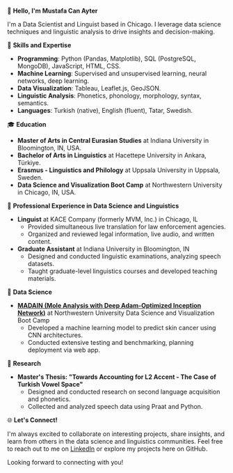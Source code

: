 👋 **Hello, I'm Mustafa Can Ayter**

I'm a Data Scientist and Linguist based in Chicago. I leverage data science techniques and linguistic analysis to drive insights and decision-making.

🌟 **Skills and Expertise**

- **Programming**: Python (Pandas, Matplotlib), SQL (PostgreSQL, MongoDB), JavaScript, HTML, CSS.
- **Machine Learning**: Supervised and unsupervised learning, neural networks, deep learning.
- **Data Visualization**: Tableau, Leaflet.js, GeoJSON.
- **Linguistic Analysis**: Phonetics, phonology, morphology, syntax, semantics.
- **Languages**: Turkish (native), English (fluent), Tatar, Swedish.

🎓 **Education**

- **Master of Arts in Central Eurasian Studies** at Indiana University in Bloomington, IN, USA.
- **Bachelor of Arts in Linguistics** at Hacettepe University in Ankara, Türkiye.
- **Erasmus - Linguistics and Philology** at Uppsala University in Uppsala, Sweden.
- **Data Science and Visualization Boot Camp** at Northwestern University in Chicago, IN, USA.

💼 **Professional Experience in Data Science and Linguistics**

- **Linguist** at KACE Company (formerly MVM, Inc.) in Chicago, IL
  * Provided simultaneous live translation for law enforcement agencies.
  * Organized and reviewed legal information, live audio, and written content.
- **Graduate Assistant** at Indiana University in Bloomington, IN
  * Designed and conducted linguistic examinations, analyzing speech datasets.
  * Taught graduate-level linguistics courses and developed teaching materials.

🚀 **Data Science**

- **[MADAIN (Mole Analysis with Deep Adam-Optimized Inception Network)](https://github.com/mustafacanayter/MADAIN)** at Northwestern University Data Science and Visualization Boot Camp
  * Developed a machine learning model to predict skin cancer using CNN architectures.
  * Conducted extensive testing and benchmarking, planning deployment via web app.

🔬 **Research**

- **Master's Thesis: "Towards Accounting for L2 Accent - The Case of Turkish Vowel Space"** 
  * Designed and conducted research on second language acquisition and phonetics.
  * Collected and analyzed speech data using Praat and Python.

🌐 **Let's Connect!**

I'm always excited to collaborate on interesting projects, share insights, and learn from others in the data science and linguistics communities. Feel free to reach out to me on [LinkedIn](https://www.linkedin.com/in/mustafacanayter/) or explore my projects here on GitHub.

Looking forward to connecting with you!
<!---
mustafacanayter/mustafacanayter is a ✨ special ✨ repository because its `README.md` (this file) appears on your GitHub profile.
You can click the Preview link to take a look at your changes.
--->
